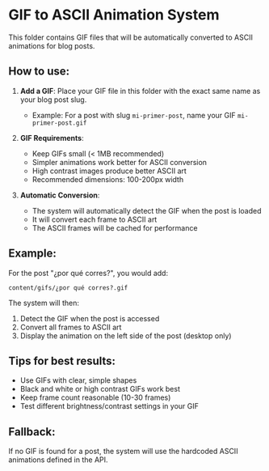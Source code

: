 # GIF to ASCII Animation System

This folder contains GIF files that will be automatically converted to ASCII animations for blog posts.

## How to use:

1. **Add a GIF**: Place your GIF file in this folder with the exact same name as your blog post slug.
   - Example: For a post with slug `mi-primer-post`, name your GIF `mi-primer-post.gif`

2. **GIF Requirements**:
   - Keep GIFs small (< 1MB recommended)
   - Simpler animations work better for ASCII conversion
   - High contrast images produce better ASCII art
   - Recommended dimensions: 100-200px width

3. **Automatic Conversion**: 
   - The system will automatically detect the GIF when the post is loaded
   - It will convert each frame to ASCII art
   - The ASCII frames will be cached for performance

## Example:

For the post "¿por qué corres?", you would add:
```
content/gifs/¿por qué corres?.gif
```

The system will then:
1. Detect the GIF when the post is accessed
2. Convert all frames to ASCII art
3. Display the animation on the left side of the post (desktop only)

## Tips for best results:

- Use GIFs with clear, simple shapes
- Black and white or high contrast GIFs work best
- Keep frame count reasonable (10-30 frames)
- Test different brightness/contrast settings in your GIF

## Fallback:

If no GIF is found for a post, the system will use the hardcoded ASCII animations defined in the API.